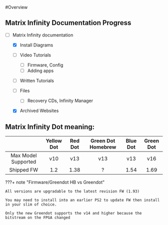 #Overview

## Matrix Infinity Documentation Progress
- [ ] Matrix Infinity documentation
    * [x] Install Diagrams
    * [ ] Video Tutorials
        * [ ] Firmware, Config
        * [ ] Adding apps
    * [ ] Written Tutorials
    * [ ] Files
        * [ ] Recovery CDs, Infinity Manager
    * [x] Archived Websites


## Matrix Infinity Dot meaning:

|                     | Yellow Dot  | Red Dot | Green Dot Homebrew | Blue Dot | Green Dot | 
| :------------------:| :---------: | :-----: | :----------------: | :------: | :-------: |
| Max Model Supported | v10         | v13     | v13                | v13      | v16       |
| Shipped FW          | 1.2         | 1.38    | ?                  | 1.54     | 1.69      |

???+ note "Firmware/Greendot HB vs Greendot"

    All versions are upgradable to the latest revision FW (1.93)

    You may need to install into an earlier PS2 to update FW then install in your slim of choice. 

    Only the new Greendot supports the v14 and higher because the bitstream on the FPGA changed